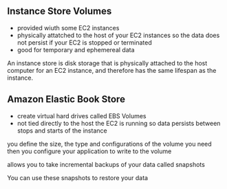 ## Instance Store Volumes
- provided wiuth some EC2 instances
- physically attatched to the host of your EC2 instances so the data does not persist if your EC2 is stopped or terminated
- good for temporary and ephemereal data

An instance store is disk storage that is physically attached to the host computer for an EC2 instance, and therefore has the same lifespan as the instance.

## Amazon Elastic Book Store
- create virtual hard drives called EBS Volumes
- not tied directly to the host the EC2 is running so data persists between stops and starts of the instance

you define the size, the type and configurations of the volume you need then you configure your application to write to the volume

allows you to take incremental backups of your data called snapshots

You can use these snapshots to restore your data